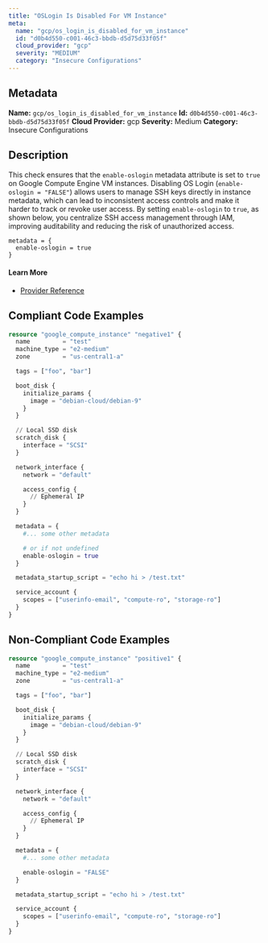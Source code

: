 ```yaml
---
title: "OSLogin Is Disabled For VM Instance"
meta:
  name: "gcp/os_login_is_disabled_for_vm_instance"
  id: "d0b4d550-c001-46c3-bbdb-d5d75d33f05f"
  cloud_provider: "gcp"
  severity: "MEDIUM"
  category: "Insecure Configurations"
---
```

## Metadata
**Name:** `gcp/os_login_is_disabled_for_vm_instance`
**Id:** `d0b4d550-c001-46c3-bbdb-d5d75d33f05f`
**Cloud Provider:** gcp
**Severity:** Medium
**Category:** Insecure Configurations
## Description
This check ensures that the `enable-oslogin` metadata attribute is set to `true` on Google Compute Engine VM instances. Disabling OS Login (`enable-oslogin = "FALSE"`) allows users to manage SSH keys directly in instance metadata, which can lead to inconsistent access controls and make it harder to track or revoke user access. By setting `enable-oslogin` to `true`, as shown below, you centralize SSH access management through IAM, improving auditability and reducing the risk of unauthorized access.

```
metadata = {
  enable-oslogin = true
}
```

#### Learn More

 - [Provider Reference](https://registry.terraform.io/providers/hashicorp/google/latest/docs/resources/compute_instance)


## Compliant Code Examples
```terraform
resource "google_compute_instance" "negative1" {
  name         = "test"
  machine_type = "e2-medium"
  zone         = "us-central1-a"

  tags = ["foo", "bar"]

  boot_disk {
    initialize_params {
      image = "debian-cloud/debian-9"
    }
  }

  // Local SSD disk
  scratch_disk {
    interface = "SCSI"
  }

  network_interface {
    network = "default"

    access_config {
      // Ephemeral IP
    }
  }

  metadata = {
    #... some other metadata

    # or if not undefined
    enable-oslogin = true
  }

  metadata_startup_script = "echo hi > /test.txt"

  service_account {
    scopes = ["userinfo-email", "compute-ro", "storage-ro"]
  }
}

```
## Non-Compliant Code Examples
```terraform
resource "google_compute_instance" "positive1" {
  name         = "test"
  machine_type = "e2-medium"
  zone         = "us-central1-a"

  tags = ["foo", "bar"]

  boot_disk {
    initialize_params {
      image = "debian-cloud/debian-9"
    }
  }

  // Local SSD disk
  scratch_disk {
    interface = "SCSI"
  }

  network_interface {
    network = "default"

    access_config {
      // Ephemeral IP
    }
  }

  metadata = {
    #... some other metadata

    enable-oslogin = "FALSE"
  }

  metadata_startup_script = "echo hi > /test.txt"

  service_account {
    scopes = ["userinfo-email", "compute-ro", "storage-ro"]
  }
}

```